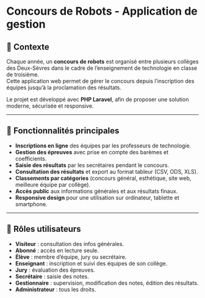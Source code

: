 # Concours de Robots - Application de gestion

## 📌 Contexte
Chaque année, un **concours de robots** est organisé entre plusieurs collèges des Deux-Sèvres dans le cadre de l’enseignement de technologie en classe de troisième.  
Cette application web permet de gérer le concours depuis l’inscription des équipes jusqu’à la proclamation des résultats.

Le projet est développé avec **PHP Laravel**, afin de proposer une solution moderne, sécurisée et responsive.

---

## 🚀 Fonctionnalités principales
- **Inscriptions en ligne** des équipes par les professeurs de technologie.  
- **Gestion des épreuves** avec prise en compte des barèmes et coefficients.  
- **Saisie des résultats** par les secrétaires pendant le concours.  
- **Consultation des résultats** et export au format tableur (CSV, ODS, XLS).  
- **Classements par catégories** (concours général, esthétique, site web, meilleure équipe par collège).  
- **Accès public** aux informations générales et aux résultats finaux.  
- **Responsive design** pour une utilisation sur ordinateur, tablette et smartphone.  

---

## 👥 Rôles utilisateurs
- **Visiteur** : consultation des infos générales.  
- **Abonné** : accès en lecture seule.  
- **Élève** : membre d’équipe, jury ou secrétaire.  
- **Enseignant** : inscription et suivi des équipes de son collège.  
- **Jury** : évaluation des épreuves.  
- **Secrétaire** : saisie des notes.  
- **Gestionnaire** : supervision, modification des notes, édition des résultats.  
- **Administrateur** : tous les droits.
